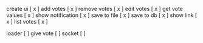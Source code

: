 create ui [ x ]
add votes [ x ]
remove votes [ x ]
edit votes [ x ]
get vote values [ x ]
show notification [ x ]
save to file [ x ]
save to db [ x ]
show link [ x ]
list votes [ x ]

loader [ ]
give vote [ ]
socket [ ]
